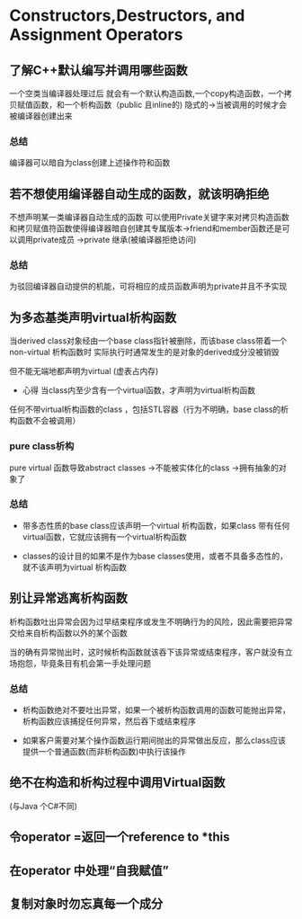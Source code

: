 # Constructors,Destructors, and Assignment Operators


## 了解C++默认编写并调用哪些函数

一个空类当编译器处理过后
就会有一个默认构造函数,一个copy构造函数，一个拷贝赋值函数，和一个析构函数（public 且inline的)
隐式的->当被调用的时候才会被编译器创建出来


### 总结
编译器可以暗自为class创建上述操作符和函数

## 若不想使用编译器自动生成的函数，就该明确拒绝
不想声明某一类编译器自动生成的函数
可以使用Private关键字来对拷贝构造函数和拷贝赋值符函数使得编译器暗自创建其专属版本->friend和member函数还是可以调用private成员
->private 继承(被编译器拒绝访问)

### 总结
为驳回编译器自动提供的机能，可将相应的成员函数声明为private并且不予实现


## 为多态基类声明virtual析构函数
当derived class对象经由一个base class指针被删除，而该base class带着一个non-virtual 析构函数时
实际执行时通常发生的是对象的derived成分没被销毁

但不能无端地都声明为virtual (虚表占内存)
- 心得 当class内至少含有一个virtual函数，才声明为virtual析构函数

任何不带virtual析构函数的class ，包括STL容器（行为不明确，base class的析构函数不会被调用）

### pure class析构
pure virtual 函数导致abstract classes ->不能被实体化的class ->拥有抽象的对象了

### 总结
- 带多态性质的base class应该声明一个virtual 析构函数，如果class 带有任何virtual函数，它就应该拥有一个virtual析构函数

- classes的设计目的如果不是作为base classes使用，或者不具备多态性的，就不该声明为virtual 析构函数

## 别让异常逃离析构函数
析构函数吐出异常会因为过早结束程序或发生不明确行为的风险，因此需要把异常交给来自析构函数以外的某个函数

当的确有异常抛出时，这时候析构函数就该吞下该异常或结束程序，客户就没有立场抱怨，毕竟条目有机会第一手处理问题

### 总结
- 析构函数绝对不要吐出异常，如果一个被析构函数调用的函数可能抛出异常，析构函数应该捕捉任何异常，然后吞下或结束程序

- 如果客户需要对某个操作函数运行期间抛出的异常做出反应，那么class应该提供一个普通函数(而非析构函数)中执行该操作



## 绝不在构造和析构过程中调用Virtual函数
(与Java 个C#不同)

## 令operator =返回一个reference to *this

## 在operator 中处理“自我赋值”

## 复制对象时勿忘真每一个成分